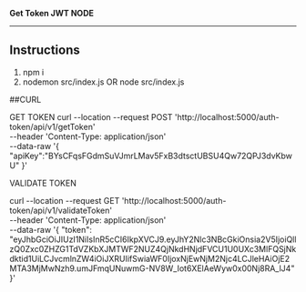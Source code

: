**Get Token JWT NODE**

---

## Instructions

1. npm i
2. nodemon src/index.js OR node src/index.js


##CURL

GET TOKEN
curl --location --request POST 'http://localhost:5000/auth-token/api/v1/getToken' \
--header 'Content-Type: application/json' \
--data-raw '{
	"apiKey":"BYsCFqsFGdmSuVJmrLMav5FxB3dtsctUBSU4Qw72QPJ3dvKbwU"
}'

VALIDATE TOKEN

curl --location --request GET 'http://localhost:5000/auth-token/api/v1/validateToken' \
--header 'Content-Type: application/json' \
--data-raw '{
	"token": "eyJhbGciOiJIUzI1NiIsInR5cCI6IkpXVCJ9.eyJhY2Nlc3NBcGkiOnsia2V5IjoiQllzQ0Zxc0ZHZG1TdVZKbXJMTWF2NUZ4QjNkdHNjdFVCU1U0UXc3MlFQSjNkdktid1UiLCJvcmlnZW4iOiJXRUIifSwiaWF0IjoxNjEwNjM2Njc4LCJleHAiOjE2MTA3MjMwNzh9.umJFmqUNuwmG-NV8W_Iot6XElAeWyw0x00Nj8RA_lJ4"
}'